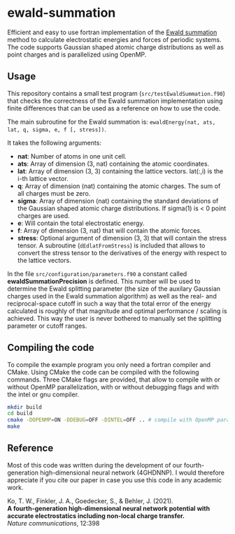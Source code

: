# ewald-summation
Efficient and easy to use fortran implementation of the [Ewald summation](https://en.wikipedia.org/wiki/Ewald_summation) method to calculate electrostatic energies and forces of periodic systems.
The code supports Gaussian shaped atomic charge distributions as well as point charges and is parallelized using OpenMP. 

## Usage
This repository contains a small test program (`src/testEwaldSummation.f90`) that checks the correctness of the Ewald summation implementation using finite differences that can be used as a reference on how to use the code. 

The main subroutine for the Ewald summation is: `ewaldEnergy(nat, ats, lat, q, sigma, e, f [, stress])`.

It takes the following arguments:
* **nat**: Number of atoms in one unit cell.
* **ats**: Array of dimension (3, nat) containing the atomic coordinates.
* **lat**: Array of dimension (3, 3) containing the lattice vectors. lat(:,i) is the i-th lattice vector.
* **q**: Array of dimension (nat) containing the atomic charges. The sum of all charges must be zero.
* **sigma**: Array of dimension (nat) containing the standard deviations of the Gaussian shaped atomic charge distributions. If sigma(1) is < 0 point charges are used. 
* **e**: Will contain the total electrostatic energy.
* **f**: Array of dimension (3, nat) that will contain the atomic forces.
* **stress**: Optional argument of dimension (3, 3) that will contain the stress tensor. A subroutine (`dEdlatFromStress`) is included that allows to convert the stress tensor to the derivatives of the energy with respect to the lattice vectors. 

In the file `src/configuration/parameters.f90` a constant called **ewaldSummationPrecision** is defined. 
This number will be used to determine the Ewald splitting parameter (the size of the auxilary Gaussian charges used in the Ewald summation algorithm) as well as the real- and reciprocal-space cutoff in such a way that the total error of the energy calculated is roughly of that magnitude and optimal performance / scaling is achieved. 
This way the user is never bothered to manually set the splitting parameter or cutoff ranges.

## Compiling the code

To compile the example program you only need a fortran compiler and CMake. 
Using CMake the code can be compiled with the following commands.
Three CMake flags are provided, that allow to compile with or without OpenMP parallelization, with or without debugging flags and with the intel or gnu compiler.

```bash
mkdir build
cd build
cmake -DOPENMP=ON -DDEBUG=OFF -DINTEL=OFF .. # compile with OpenMP parallelization, without debugging flags and gfortran
make
```

## Reference
Most of this code was written during the development of our fourth-generation high-dimensional neural network (4GHDNNP).
I would therefore appreciate if you cite our paper in case you use this code in any academic work.

Ko, T. W., Finkler, J. A., Goedecker, S., & Behler, J. (2021).  
__A fourth-generation high-dimensional neural network potential with accurate electrostatics including non-local charge transfer.__  
_Nature communications_, 12:398



